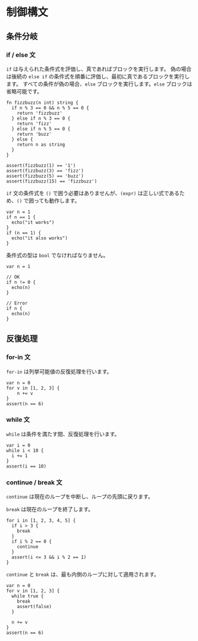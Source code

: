 # 制御構文

## 条件分岐

### if / else 文

`if` は与えられた条件式を評価し、真であればブロックを実行します。
偽の場合は後続の `else if` の条件式を順番に評価し、最初に真であるブロックを実行します。
すべての条件が偽の場合、`else` ブロックを実行します。`else` ブロックは省略可能です。

```
fn fizzbuzz(n int) string {
  if n % 3 == 0 && n % 5 == 0 {
    return 'fizzbuzz'
  } else if n % 3 == 0 {
    return 'fizz'
  } else if n % 5 == 0 {
    return 'buzz'
  } else {
    return n as string
  }
}

assert(fizzbuzz(1) == '1')
assert(fizzbuzz(3) == 'fizz')
assert(fizzbuzz(5) == 'buzz')
assert(fizzbuzz(15) == 'fizzbuzz')
```

`if` 文の条件式を `()` で囲う必要はありませんが、`(expr)` は正しい式であるため、`()` で囲っても動作します。

```
var n = 1
if n == 1 {
  echo("it works")
}
if (n == 1) {
  echo("it also works")
}
```

条件式の型は `bool` でなければなりません。

```
var n = 1

// OK
if n != 0 {
  echo(n)
}

// Error
if n {
  echo(n)
}
```

## 反復処理

### for-in 文

`for-in` は列挙可能値の反復処理を行います。

```
var n = 0
for v in [1, 2, 3] {
    n += v
}
assert(n == 6)
```

### while 文

`while` は条件を満たす間、反復処理を行います。

```
var i = 0
while i < 10 {
  i += 1
}
assert(i == 10)
```

### continue / break 文

`continue` は現在のループを中断し、ループの先頭に戻ります。

`break` は現在のループを終了します。

```
for i in [1, 2, 3, 4, 5] {
  if i > 3 {
    break
  }
  if i % 2 == 0 {
    continue
  }
  assert(i <= 3 && i % 2 == 1)
}
```

`continue` と `break` は、最も内側のループに対して適用されます。

```
var n = 0
for v in [1, 2, 3] {
  while true {
    break
    assert(false)
  }

  n += v
}
assert(n == 6)
```

